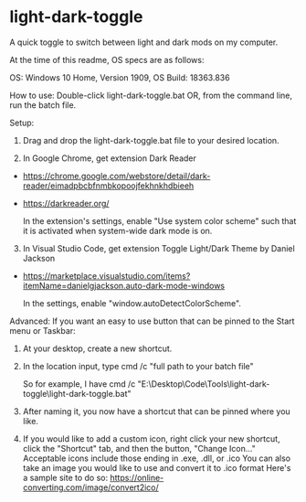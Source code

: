 # light-dark-toggle

A quick toggle to switch between light and dark mods on my computer.

At the time of this readme, OS specs are as follows:

OS: Windows 10 Home, Version 1909,
OS Build: 18363.836

How to use:
Double-click light-dark-toggle.bat OR, from the command line, run the batch file.

Setup:

1. Drag and drop the
   light-dark-toggle.bat file to your desired location.

2. In Google Chrome, get extension Dark Reader

- https://chrome.google.com/webstore/detail/dark-reader/eimadpbcbfnmbkopoojfekhnkhdbieeh
- https://darkreader.org/

  In the extension's settings, enable "Use system color scheme" such that it is activated when system-wide dark mode is on.

3. In Visual Studio Code, get extension Toggle Light/Dark Theme by Daniel Jackson

- https://marketplace.visualstudio.com/items?itemName=danielgjackson.auto-dark-mode-windows

  In the settings, enable "window.autoDetectColorScheme".

Advanced:
If you want an easy to use button that can be pinned to the Start menu or Taskbar:

1. At your desktop, create a new shortcut.

2. In the location input, type
   cmd /c "full path to your batch file"

   So for example, I have
   cmd /c "E:\Desktop\Code\Tools\light-dark-toggle\light-dark-toggle.bat"

3. After naming it, you now have a shortcut that can be pinned where you like.

4. If you would like to add a custom icon, right click your new shortcut, click the "Shortcut" tab, and then the button, "Change Icon..."
   Acceptable icons include those ending in .exe, .dll, or .ico
   You can also take an image you would like to use and convert it to .ico format
   Here's a sample site to do so:
   https://online-converting.com/image/convert2ico/
